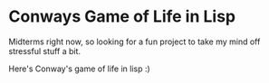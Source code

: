 # Conways Game of Life in Lisp


Midterms right now, so looking for a fun project to take my mind off stressful stuff a bit.

Here's Conway's game of life in lisp :)
